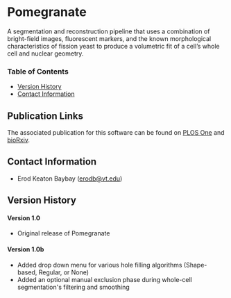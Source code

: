 # Pomegranate 
A segmentation and reconstruction pipeline that uses a combination of bright-field images, fluorescent markers, and the known morphological characteristics of fission yeast to produce a volumetric fit of a cell’s whole cell and nuclear geometry.

### Table of Contents
* [Version History](#version-history)
* [Contact Information](#contact-information)

## Publication Links
The associated publication for this software can be found on [PLOS One](#publication-links) and [bioRxiv](#publication-links).

## Contact Information
* Erod Keaton Baybay (erodb@vt.edu)

## Version History
#### Version 1.0
* Original release of Pomegranate

#### Version 1.0b
* Added drop down menu for various hole filling algorithms (Shape-based, Regular, or None)
* Added an optional manual exclusion phase during whole-cell segmentation's filtering and smoothing
